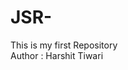 # JSR-
This is my first Repository
<br>
Author : Harshit Tiwari
<title>
 Its Start of My Coding Journey
</title>
